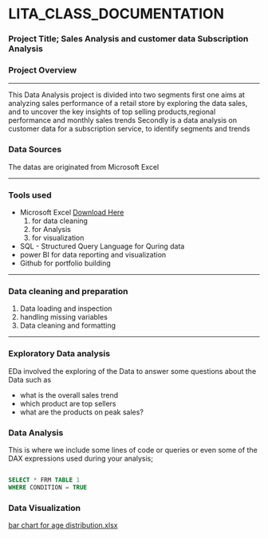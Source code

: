 # LITA_CLASS_DOCUMENTATION

### Project Title; Sales Analysis and customer data Subscription Analysis 

### Project Overview 
---
This Data Analysis project is divided  into two segments first one aims at analyzing sales performance of a retail store by exploring the data sales, and to uncover the key insights of top selling products,regional performance and monthly sales trends
Secondly is a data analysis on customer data for a subscription service, to identify segments and trends 
### Data Sources 
The  datas are originated from  Microsoft Excel

---
### Tools used
- Microsoft Excel [Download Here](https://www.microsoft.com)
   1. for data cleaning
   2. for Analysis
   3. for visualization
- SQL - Structured Query Language for Quring data
- power BI for data reporting and visualization 
- Github for portfolio building

---
### Data cleaning and preparation 
1. Data loading and inspection
2. handling missing variables
3. Data cleaning and formatting
----

### Exploratory Data analysis
EDa involved the exploring of the Data to answer some questions about the Data such as 
- what is the overall sales trend
- which product are top sellers
- what are the products on peak sales?

### Data Analysis
This is where we include some lines of code or queries or even some of the DAX expressions used during your analysis;

```SQL

SELECT * FRM TABLE 1
WHERE CONDITION = TRUE
```

### Data Visualization
[bar chart for age distribution.xlsx](https://github.com/user-attachments/files/17509666/bar.chart.for.age.distribution.xlsx)


